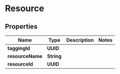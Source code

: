 

# Resource


## Properties

| Name | Type | Description | Notes |
|------------ | ------------- | ------------- | -------------|
|**taggingId** | **UUID** |  |  |
|**resourceName** | **String** |  |  |
|**resourceId** | **UUID** |  |  |



